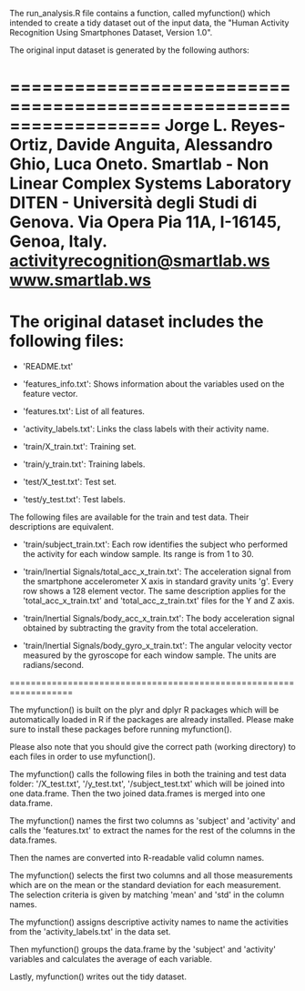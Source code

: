 The run_analysis.R file contains a function, called myfunction() which intended to create a tidy dataset out of the input data, the "Human Activity Recognition Using Smartphones Dataset, Version 1.0".

The original input dataset is generated by the following authors:

==================================================================
Jorge L. Reyes-Ortiz, Davide Anguita, Alessandro Ghio, Luca Oneto.
Smartlab - Non Linear Complex Systems Laboratory
DITEN - Università degli Studi di Genova.
Via Opera Pia 11A, I-16145, Genoa, Italy.
activityrecognition@smartlab.ws
www.smartlab.ws
==================================================================

The original dataset includes the following files:
=========================================

- 'README.txt'

- 'features_info.txt': Shows information about the variables used on the feature vector.

- 'features.txt': List of all features.

- 'activity_labels.txt': Links the class labels with their activity name.

- 'train/X_train.txt': Training set.

- 'train/y_train.txt': Training labels.

- 'test/X_test.txt': Test set.

- 'test/y_test.txt': Test labels.

The following files are available for the train and test data. Their descriptions are equivalent. 

- 'train/subject_train.txt': Each row identifies the subject who performed the activity for each window sample. Its range is from 1 to 30. 

- 'train/Inertial Signals/total_acc_x_train.txt': The acceleration signal from the smartphone accelerometer X axis in standard gravity units 'g'. Every row shows a 128 element vector. The same description applies for the 'total_acc_x_train.txt' and 'total_acc_z_train.txt' files for the Y and Z axis. 

- 'train/Inertial Signals/body_acc_x_train.txt': The body acceleration signal obtained by subtracting the gravity from the total acceleration. 

- 'train/Inertial Signals/body_gyro_x_train.txt': The angular velocity vector measured by the gyroscope for each window sample. The units are radians/second. 

==================================================================

The myfunction() is built on the plyr and dplyr R packages which will be automatically loaded in R if the packages are already installed. Please make sure to install these packages before running myfunction().

Please also note that you should give the correct path (working directory) to each files in order to use myfunction().

The myfunction() calls the following files in both the training and test data folder: '/X_test.txt', '/y_test.txt', '/subject_test.txt' which will be joined into one data.frame. Then the two joined data.frames is merged into one data.frame.

The myfunction() names the first two columns as 'subject' and 'activity' and calls the 'features.txt' to extract the names for the rest of the columns in the data.frames. 

Then the names are converted into R-readable valid column names. 

The myfunction() selects the first two columns and all those measurements which are on the mean or the standard deviation for each measurement. The selection criteria is given by matching 'mean' and 'std' in the column names. 
 
The myfunction() assigns descriptive activity names to name the activities from the 'activity_labels.txt' in the data set.

Then myfunction() groups the data.frame by the 'subject' and 'activity' variables and calculates the average of each variable.

Lastly, myfunction() writes out the tidy dataset.

